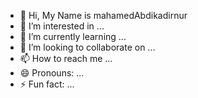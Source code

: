 - 👋 Hi, My Name is mahamedAbdikadirnur
- 👀 I’m interested in ...
- 🌱 I’m currently learning ...
- 💞️ I’m looking to collaborate on ...
- 📫 How to reach me ...
- 😄 Pronouns: ...
- ⚡ Fun fact: ...

<!---
mahamedAbdikadirnur/mahamedAbdikadirnur is a ✨ special ✨ repository because its `README.md` (this file) appears on your GitHub profile.
You can click the Preview link to take a look at your changes.
--->
